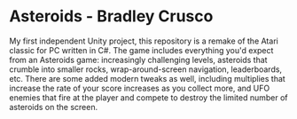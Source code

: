 # Asteroids - Bradley Crusco

My first independent Unity project, this repository is a remake of the Atari classic for PC written in C#. The game includes everything you'd expect from an Asteroids game: increasingly challenging levels, asteroids that crumble into smaller rocks, wrap-around-screen navigation, leaderboards, etc. There are some added modern tweaks as well, including multiplies that increase the rate of your score increases as you collect more, and UFO enemies that fire at the player and compete to destroy the limited number of asteroids on the screen.

